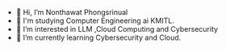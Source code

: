 - 👋 Hi, I’m Nonthawat Phongsrinual
- 👀 I'm studying Computer Engineering ai KMITL.
- 👀 I’m interested in LLM ,Cloud Computing and Cybersecurity
- 🌱 I’m currently learning Cybersecurity and Cloud.

<!---
jasonkob/jasonkob is a ✨ special ✨ repository because its `README.md` (this file) appears on your GitHub profile.
You can click the Preview link to take a look at your changes.
--->

